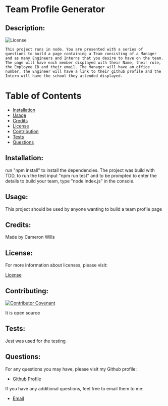 # Team Profile Generator

  
  ## Description:

  ![License](https://img.shields.io/badge/License-MIT-blue.svg "License Badge")

    This project runs in node. You are presented with a series of questions to build a page containing a Team consisting of a Manager and as many Engineers and Interns that you desire to have on the team. The page will have each member displayed with their Name, their role, the Employee ID and their email. The Manager will have an office number, the Engineer will have a link to their github profile and the Intern will have the school they attended displayed.


  # Table of Contents

  - [Installation](#installation)
  - [Usage](#usage)
  - [Credits](#credits)
  - [License](#license)
  - [Contribution](#contributing)
  - [Tests](#tests)
  - [Questions](#questions)

  ## Installation:

  run "npm install" to install the dependencies. The project was build with TDD, to run the test input "npm run test" and to be prompted to enter the details to build your team, type "node index.js" in the console.


  ## Usage:

  This project should be used by anyone wanting to build a team profile page


  ## Credits:

  Made by Cameron Wills


  ## License:

  For more information about licenses, please visit:

  [License](https://opensource.org/licenses/MIT)


  ## Contributing:

  [![Contributor Covenant](https://img.shields.io/badge/Contributor%20Covenant-v2.0%20adopted-ff69b4.svg)](CODE_OF_CONDUCT.md)
  
  It is open source



  ## Tests:

  Jest was used for the testing

  
  ## Questions:

  For any questions you may have, please visit my Github profile:
  - [Github Profile](https://github.com/CamWills89)

  If you have any additional questions, feel free to email them to me:
  - [Email](cameron.wills89@outlook.com)

